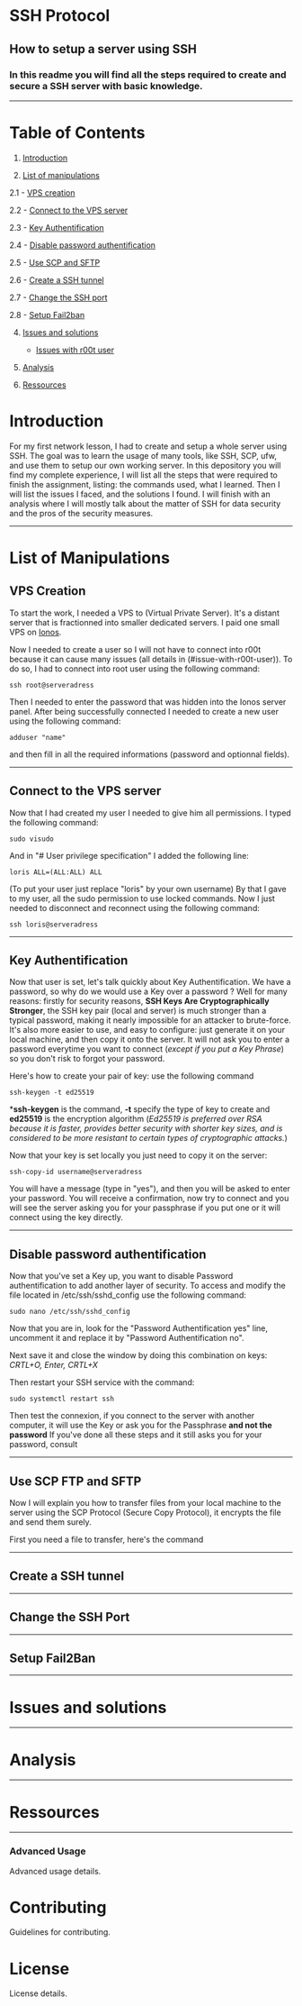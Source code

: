 # **SSH Protocol**
## How to setup a server using SSH
### In this readme you will find all the steps required to create and secure a SSH server with basic knowledge.
- - - 
# Table of Contents
1. [Introduction](#introduction)

2. [List of manipulations](#list-of-manipulations)

2.1   - [VPS creation](#vps-creation)

2.2   - [Connect to the VPS server](#connect-to-the-vps-server)

2.3   - [Key Authentification](#key-authentification)

2.4   - [Disable password authentification](#disable-password-authentification)

2.5   - [Use SCP and SFTP](#use-scp-ftp-and-sftp)

2.6   - [Create a SSH tunnel](#create-a-ssh-tunnel)

2.7   - [Change the SSH port](#change-the-ssh-port)

2.8   - [Setup Fail2ban](#setup-fail2ban)

4. [Issues and solutions](#issues-and-solutions)

      - [Issues with r00t user](#issues-with-r00t-user)

5. [Analysis](#analysis)

6. [Ressources](#ressources)

# Introduction
For my first network lesson, I had to create and setup a whole server using SSH. The goal was to learn the usage of many tools, like SSH, SCP, ufw, and use them to setup our own working server. In this depository you will find my complete experience, I will list all the steps that were required to finish the assignment, listing: the commands used, what I learned. Then I will list the issues I faced, and the solutions I found. I will finish with an analysis where I will mostly talk about the matter of SSH for data security and the pros of the security measures. 
- - -
# List of Manipulations
## VPS Creation
To start the work, I needed a VPS to (Virtual Private Server). It's a distant server that is fractionned into smaller dedicated servers. I paid one small VPS on [Ionos](https://www.ionos.fr/). 

Now I needed to create a user so I will not have to connect into r00t because it can cause many issues (all details in (#issue-with-r00t-user)). To do so, I had to connect into root user using the following command: 
```
ssh root@serveradress
```
Then I needed to enter the password that was hidden into the Ionos server panel. 
After being successfully connected I needed to create a new user using the following command:
```
adduser "name"
```
and then fill in all the required informations (password and optionnal fields).
- - -
## Connect to the VPS server
Now that I had created my user I needed to give him all permissions. I typed the following command:
```
sudo visudo
```
And in "# User privilege specification" I added the following line:
```
loris ALL=(ALL:ALL) ALL
```
(To put your user just replace "loris" by your own username)
By that I gave to my user, all the sudo permission to use locked commands.
Now I just needed to disconnect and reconnect using the following command:
```
ssh loris@serveradress
```
- - -
## Key Authentification
Now that user is set, let's talk quickly about Key Authentification. We have a password, so why do we would use a Key over a password ? Well for many reasons: firstly for security reasons, **SSH Keys Are Cryptographically Stronger**, the SSH key pair (local and server) is much stronger than a typical password, making it nearly impossible for an attacker to brute-force. It's also more easier to use, and easy to configure: just generate it on your local machine, and then copy it onto the server. It will not ask you to enter a password everytime you want to connect (*except if you put a Key Phrase*) so you don't risk to forgot your password. 

Here's how to create your pair of key: use the following command
```
ssh-keygen -t ed25519
```
***ssh-keygen** is the command, **-t** specify the type of key to create and **ed25519** is the encryption algorithm (*Ed25519 is preferred over RSA because it is faster, provides better security with shorter key sizes, and is considered to be more resistant to certain types of cryptographic attacks.*)

Now that your key is set locally you just need to copy it on the server:
```
ssh-copy-id username@serveradress
```
You will have a message (type in "yes"), and then you will be asked to enter your password. You will receive a confirmation, now try to connect and you will see the server asking you for your passphrase if you put one or it will connect using the key directly.
- - -
## Disable password authentification
Now that you've set a Key up, you want to disable Password authentification to add another layer of security.
To access and modify the file located in /etc/ssh/sshd_config use the following command:
```
sudo nano /etc/ssh/sshd_config
```
Now that you are in, look for the "Password Authentification yes" line, uncomment it and replace it by "Password Authentification no".

Next save it and close the window by doing this combination on keys: *CRTL+O, Enter, CRTL+X*

Then restart your SSH service with the command:
```
sudo systemctl restart ssh
```
Then test the connexion, if you connect to the server with another computer, it will use the Key or ask you for the Passphrase **and not the password**
If you've done all these steps and it still asks you for your password, consult
- - -
## Use SCP FTP and SFTP
Now I will explain you how to transfer files from your local machine to the server using the SCP Protocol (Secure Copy Protocol), it encrypts the file and send them surely.

First you need a file to transfer, here's the command

- - -
## Create a SSH tunnel
- - -
## Change the SSH Port
- - - 
## Setup Fail2Ban
- - -
# Issues and solutions
- - -
# Analysis
- - -
# Ressources
- - -
### Advanced Usage
Advanced usage details.

# Contributing
Guidelines for contributing.

# License
License details.


